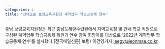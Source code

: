 ```yaml
---
categories: i
title: "전매포토 보령교육지원청 계약업무 학습공동체 연수"
---
```

충남 보령교육지원청은 최근 충남도해양수련원에서 지역교육청 및 관내 학교 직원으로 구성된 계약업무 학습공동체 회원과 연수 참여 희망자를 대상으로 ‘2022년 계약업무 학습공동체 연수’를 실시했다.[전국매일신문] 보령/ 이건영기자 leegy@jeonmae.co.kr